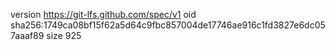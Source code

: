 version https://git-lfs.github.com/spec/v1
oid sha256:1749ca08bf15f62a5d64c9fbc857004de17746ae916c1fd3827e6dc057aaaf89
size 925
